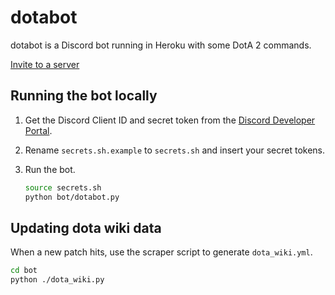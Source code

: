 # dotabot

dotabot is a Discord bot running in Heroku with some DotA 2 commands.

[Invite to a server](https://discordapp.com/oauth2/authorize?client_id=649351968623427640&scope=bot&permissions=1110453312)

## Running the bot locally

1. Get the Discord Client ID and secret token from the [Discord Developer Portal](https://discord.com/developers/applications/).

1. Rename `secrets.sh.example` to `secrets.sh` and insert your secret tokens.

1. Run the bot.
    ```bash
    source secrets.sh
    python bot/dotabot.py
    ```

## Updating dota wiki data

When a new patch hits, use the scraper script to generate `dota_wiki.yml`.

```bash
cd bot
python ./dota_wiki.py
```

